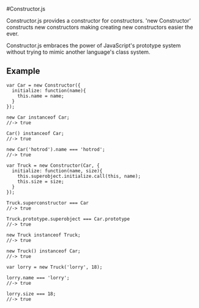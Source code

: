 #Constructor.js

Constructor.js provides a constructor for constructors. 'new Constructor' constructs new constructors making creating new constructors easier the ever. 

Constructor.js embraces the power of JavaScript's prototype system without trying to mimic another language's class system.

## Example

    var Car = new Constructor({
      initialize: function(name){
        this.name = name;
      }
    });

    new Car instanceof Car;
    //-> true

    Car() instanceof Car;
    //-> true

    new Car('hotrod').name === 'hotrod';
    //-> true

    var Truck = new Constructor(Car, {
      initialize: function(name, size){
        this.superobject.initialize.call(this, name);
        this.size = size;
      }
    });

    Truck.superconstructor === Car
    //-> true
    
    Truck.prototype.superobject === Car.prototype
    //-> true

    new Truck instanceof Truck;
    //-> true

    new Truck() instanceof Car;
    //-> true

    var lorry = new Truck('lorry', 18);

    lorry.name === 'lorry';
    //-> true

    lorry.size === 18;
    //-> true
